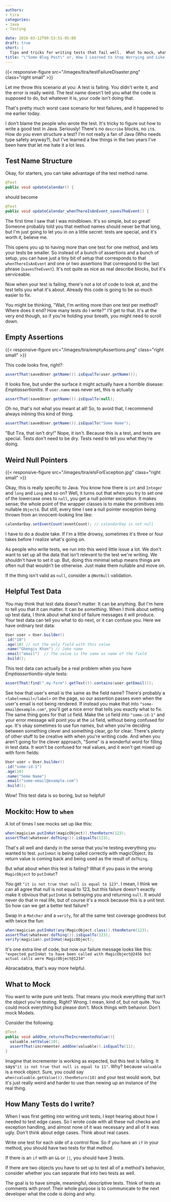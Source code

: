 ```yaml
---
authors:
- tira
categories:
- Java
- Testing

date: 2016-03-12T09:53:51-05:00
draft: true
short: |
  Tips and tricks for writing tests that fail well.  What to mock, what to name your tests, and how to `when`.
title: "\"Some Blog Post\" or, How I Learned to Stop Worrying and Like Red Junit Tests"
---
```

{{< responsive-figure src="/images/tira/testFailureDisaster.png" class="right small" >}}

Let me throw this scenario at you: A test is failing. You didn't write it, and the error is really weird. The test name doesn't tell you what the code is supposed to do, but whatever it is, your code isn't doing that. 

That's pretty much worst case scenario for test failures, and it happened to me earlier today.

I don't blame the people who wrote the test. It's tricky to figure out how to write a good test in Java. Seriously! There's no `describe` blocks, no `it`s. How do you even structure a test? I'm not really a fan of Java (Who needs type safety anyway?), but I've learned a few things in the two years I've been here that let me hate it a lot less.

## Test Name Structure

Okay, for starters, you can take advantage of the test method name. 

~~~java
@Test
public void updateCalendar() {
~~~
should become

~~~java
@Test
public void updateCalendar_whenThereIsAnEvent_savesTheEvent() {
~~~
The first time I saw that I was mindblown. It's so simple, but so great! Someone probably told you that method names should never be that long, but I'm just going to let you in on a little secret: tests are special, and it's worth it, believe me. 

This opens you up to having more than one test for one method, and lets your tests be smaller. So instead of a bunch of assertions and a bunch of setup, you can have just a tiny bit of setup that corresponds to that `whenThereIsAnEvent` and one or two assertions that correspond to the last phrase (`savesTheEvent`). It's not quite as nice as real describe blocks, but it's serviceable.  

Now when your test is failing, there's not a lot of code to look at, and the test tells you what it's about. Already this code is going to be so much easier to fix.

You might be thinking, "Wait, I'm writing more than one test per method? Where does it end? How many tests do I write?" I'll get to that. It's at the very end though, so if you're holding your breath, you might need to scroll down.

## Empty Assertions
{{< responsive-figure src="/images/tira/emptyAssertions.png" class="right small" >}}

This code looks fine, right?:

~~~java
assertThat(savedUser.getName()).isEqualTo(user.getName());
~~~
It looks fine, but under the surface it might actually have a horrible disease: *Emptiassertionitis*. If `user.name` was never set, this is actually 

~~~java
assertThat(savedUser.getName()).isEqualTo(null); 
~~~
Oh no, that's not what you meant at all! So, to avoid that, I recommend always inlining this kind of thing. 

~~~java
assertThat(savedUser.getName()).isEqualTo("Some Name");
~~~
"But Tira, that isn't dry!" Nope, it isn't. Because this is a test, and tests are special. Tests don't need to be dry. Tests need to tell you what they're doing.

## Weird Null Pointers

{{< responsive-figure src="/images/tira/eIsForException.jpg" class="right small" >}}

Okay, this is really specific to Java. You know how there is `int` and `Integer` and `long` and `Long` and so on? Well, it turns out that when you try to set one of the lowercase ones to `null`, you get a null pointer exception. It makes sense; the whole point of the wrapper classes is to make the primitives into nullable `Object`s. But still, every time I see a null pointer exception being thrown from an innocent-looking line like:

~~~java
calendarDay.setEventCount(eventCount); // calendarDay is not null
~~~
I have to do a double take. If I'm a little drowsy, sometimes it's three or four takes before I realize what's going on.

As people who write tests, we run into this weird little issue a lot. We don't want to set up all the data that isn't relevant to the test we're writing. We shouldn't have to set it up. But, doing this minimal setup means things are often null that wouldn't be otherwise. Just make them nullable and move on.

If the thing isn't valid as `null`, consider a `@NotNull` validation.

## Helpful Test Data

You may think that test data doesn't matter. It can be anything. But I'm here to tell you that it can matter. It can *be something*.
When I think about setting up test data, I think about what kind of failure messages it will produce. Your test data can tell you what to do next, or it can confuse you.
Here we have ordinary test data:

~~~java
User user = User.builder()
.id("10")
.age(10) // not the only field with this value
.name("Ghengis Khan") // Joke name
.email("email")  // The value is the same as name of the field
.build();
~~~
This test data can actually be a real problem when you have *Emptiassertionitis*-style tests: 

~~~java
assertThat(find(".my-form").getText()).contains(user.getEmail());
~~~
See how that user's email is the same as the field name? There's probably a `<label>email</label>` on the page, so our assertion passes even when the user's email is not being rendered.
If instead you make that into `"some-email@example.com"`, you'll get a nice error that tells you exactly what to fix.
The same thing goes for that `id` field. Make the `id` field into `"some-id-1"` and your error message will point you at the `id` field, without being confused for `age`. It's okay sometimes to use fun names, but when you're deciding between something clever and something clear, go for clear. There's plenty of other stuff to be creative with when you're writing code. And when you aren't going for the clever approach, "Some" is a wonderful word for filling in test data. It won't be confused for real values, and it won't get mixed up with form fields:

~~~java
User user = User.builder()
.id("some-id-1")
.age(10)
.name("Some Name")
.email("some-email@example.com")
.build();
~~~
Wow! This test data is so boring, but so helpful!

## Mockito: How to `when`

A lot of times I see mocks set up like this:
~~~java
when(magician.putInHat(magicObject)).thenReturn(123);
assertThat(whatever.doThing()).isEqualTo(123);
~~~
That's all well and dandy in the sense that you're testing everything you wanted to test. `putInHat` is being called correctly with magicObject. Its return value is coming back and being used as the result of `doThing`. 

But what about when this test is failing? What if you pass in the wrong `MagicObject` to `putInHat`? 

You get `"it is not true that null is equal to 123"`. I mean, I think we can all agree that null is not equal to 123, but this failure doesn't exactly make it obvious that `putInHat` is betraying you and returning `null`. It would never do that in real life, but of course it's a mock because this is a unit test. So how can we get a better test failure? 

Swap in a `Matcher` and a `verify`, for all the same test coverage goodness but with twice the fun:

~~~java
when(magician.putInHat(any(MagicObject.class)).thenReturn(123);
assertThat(whatever.doThing()).isEqualTo(123);
verify(magician).putInHat(magicObject);
~~~
It's one extra line of code, but now our failure message looks like this:
`"expected putInHat to have been called with MagicObject@2456 but actual calls were MagicObject@1234"`

Abracadabra, that's way more helpful.

## What to Mock
You want to write pure unit tests. That means you mock everything that isn't the object you're testing. Right? Wrong. I mean, kind of, but not quite. You could mock everything but please don't. Mock things with behavior. Don't mock Models. 

Consider the following: 

~~~java
@Test 
public void addOne_returnsTheIncrementedValue(){
  valuable.setValue(10);
  assertThat(incrementer.addOne(valuable)).isEqualTo(11);
}
~~~
Imagine that incrementer is working as expected, but this test is failing. It says`"it is not true that null is equal to 11"`. Why? because `valuable` is a mock object. Sure, you could say `when(valuable.getValue()).thenReturn(10)` and your test would work, but it's just really weird and harder to use than newing up an instance of the real thing.

## How Many Tests do I write?

When I was first getting into writing unit tests, I kept hearing about how I needed to test edge cases. So I wrote code with all these null checks and exception handling, and almost none of it was necessary and all of it was ugly. Don't think about edge cases. Think about real cases.

Write one test for each side of a control flow. So if you have an `if` in your method, you should have two tests for that method. 

If there is an `if` with an `&&` or `||`, you should have 3 tests.

If there are two objects you have to set up to test all of a method's behavior, consider whether you can separate that into two tests as well. 

The goal is to have simple, meaningful, descriptive tests. Think of tests as comments with proof. Their whole purpose is to communicate to the next developer what the code is doing and why.
